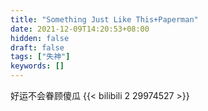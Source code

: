 ```yaml
---
title: "Something Just Like This+Paperman"
date: 2021-12-09T14:20:53+08:00
hidden: false
draft: false
tags: ["失神"]
keywords: []
---
```

好运不会眷顾傻瓜
{{< bilibili 2 29974527 >}}









